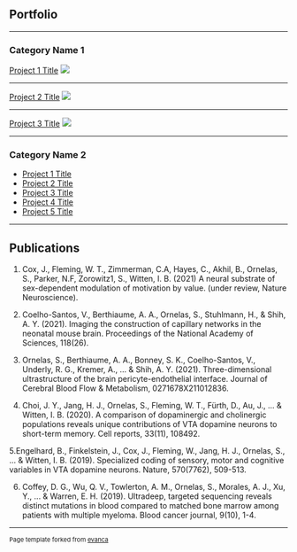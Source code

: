 ## Portfolio

---

### Category Name 1 

[Project 1 Title](/sample_page)
<img src="images/dummy_thumbnail.jpg?raw=true"/>

---
[Project 2 Title](/pdf/sample_presentation.pdf)
<img src="images/dummy_thumbnail.jpg?raw=true"/>

---
[Project 3 Title](http://example.com/)
<img src="images/dummy_thumbnail.jpg?raw=true"/>

---

### Category Name 2

- [Project 1 Title](http://example.com/)
- [Project 2 Title](http://example.com/)
- [Project 3 Title](http://example.com/)
- [Project 4 Title](http://example.com/)
- [Project 5 Title](http://example.com/)

---
## Publications
1. Cox, J., Fleming, W. T., Zimmerman, C.A, Hayes, C., Akhil, B., Ornelas, S., Parker, N.F, Zorowitz1, S., Witten, I. B. (2021) A neural substrate of sex-dependent modulation of motivation by value. (under review, Nature Neuroscience).

2. Coelho-Santos, V., Berthiaume, A. A., Ornelas, S., Stuhlmann, H., & Shih, A. Y. (2021). Imaging the construction of capillary networks in the neonatal mouse brain. Proceedings of the National Academy of Sciences, 118(26).

3. Ornelas, S., Berthiaume, A. A., Bonney, S. K., Coelho-Santos, V., Underly, R. G., Kremer, A., ... & Shih, A. Y. (2021). Three-dimensional ultrastructure of the brain pericyte-endothelial interface. Journal of Cerebral Blood Flow & Metabolism, 0271678X211012836.


4. Choi, J. Y., Jang, H. J., Ornelas, S., Fleming, W. T., Fürth, D., Au, J., ... & Witten, I. B. (2020). A comparison of dopaminergic and cholinergic populations reveals unique contributions of VTA dopamine neurons to short-term memory. Cell reports, 33(11), 108492.


5.Engelhard, B., Finkelstein, J., Cox, J., Fleming, W., Jang, H. J., Ornelas, S., ... & Witten, I. B. (2019). Specialized coding of sensory, motor and cognitive variables in VTA dopamine neurons. Nature, 570(7762), 509-513.

6. Coffey, D. G., Wu, Q. V., Towlerton, A. M., Ornelas, S., Morales, A. J., Xu, Y., ... & Warren, E. H. (2019). Ultradeep, targeted sequencing reveals distinct mutations in blood compared to matched bone marrow among patients with multiple myeloma. Blood cancer journal, 9(10), 1-4.


---
<p style="font-size:11px">Page template forked from <a href="https://github.com/evanca/quick-portfolio">evanca</a></p>
<!-- Remove above link if you don't want to attibute -->
